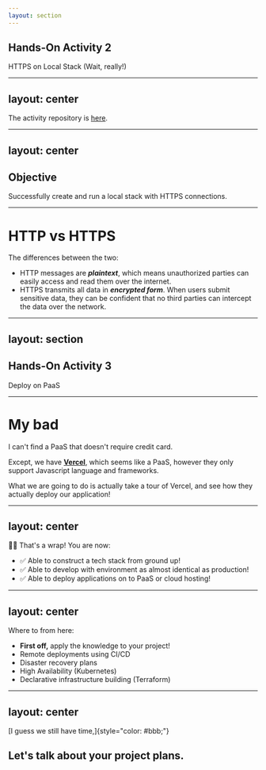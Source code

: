 ```yaml
---
layout: section
---
```


## Hands-On Activity 2
HTTPS on Local Stack (Wait, really!)

---
layout: center
---

The activity repository is [here](https://github.com/GToidZ/https-on-local-isp2024).

---
layout: center
---

## Objective
Successfully create and run a local stack with HTTPS connections.

---

# HTTP vs HTTPS
The differences between the two:

* HTTP messages are ***plaintext***, which means unauthorized parties can easily access and read them over the internet.
* HTTPS transmits all data in ***encrypted form***. When users submit sensitive data, they can be confident that no third parties can intercept the data over the network.

---
layout: section
---

## Hands-On Activity 3
Deploy on PaaS

---

# My bad
I can't find a PaaS that doesn't require credit card.

Except, we have [**Vercel**](https://vercel.com/home), which seems like a PaaS, however they only support Javascript language and frameworks.

What we are going to do is actually take a tour of Vercel, and see how they actually deploy our application!

---
layout: center
---

🎉🎉 That's a wrap! You are now:
* ✅ Able to construct a tech stack from ground up!
* ✅ Able to develop with environment as almost identical as production!
* ✅ Able to deploy applications on to PaaS or cloud hosting!

---
layout: center
---

Where to from here:
* **First off,** apply the knowledge to your project!
* Remote deployments using CI/CD
* Disaster recovery plans
* High Availability (Kubernetes)
* Declarative infrastructure building (Terraform)

---
layout: center
---

[I guess we still have time,]{style="color: #bbb;"}

## Let's talk about your project plans.